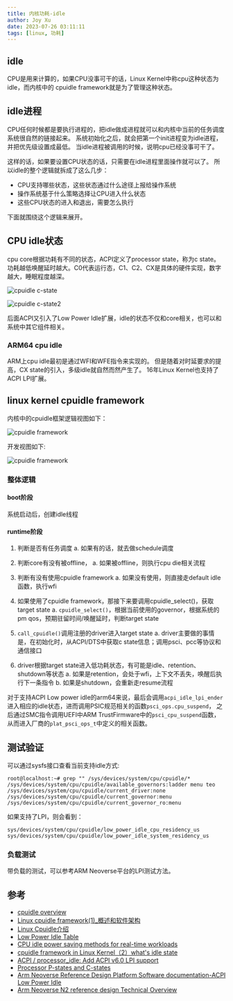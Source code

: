 ```yaml
---
title: 内核功耗-idle
author: Joy Xu
date: 2023-07-26 03:11:11
tags: [linux, 功耗]
---
```


## idle

CPU是用来计算的，如果CPU没事可干的话，Linux Kernel中称cpu这种状态为idle，而内核中的
cpuidle framework就是为了管理这种状态。

## idle进程

CPU任何时候都是要执行进程的，把idle做成进程就可以和内核中当前的任务调度系统很自然的链接起来。
系统初始化之后，就会把第一个init进程变为idle进程，并把优先级设置成最低。
当idle进程被调用的时候，说明cpu已经没事可干了。

这样的话，如果要设置CPU状态的话，只需要在idle进程里面操作就可以了。
所以idle的整个逻辑就拆成了这么几步：
* CPU支持哪些状态，这些状态通过什么途径上报给操作系统
* 操作系统基于什么策略选择让CPU进入什么状态
* 这些CPU状态的进入和退出，需要怎么执行

下面就围绕这个逻辑来展开。

## CPU idle状态

cpu core根据功耗有不同的状态，ACPI定义了processor state，称为c state。
功耗越低唤醒延时越大。C0代表运行态，C1、C2、CX是具体的硬件实现，数字越大，睡眠程度越深。

![cpuidle c-state](/images/cpuidle-c-states.png)

![cpuidle c-state2](/images/cpuidle-Processor-Package-and-Core-C-States.png)

后面ACPI又引入了Low Power Idle扩展，idle的状态不仅和core相关，也可以和系统中其它组件相关。

### ARM64 cpu idle

ARM上cpu idle最初是通过WFI和WFE指令来实现的。
但是随着对时延要求的提高，CX state的引入，多级idle就自然而然产生了。
16年Linux Kernel也支持了ACPI LPI扩展。

## linux kernel cpuidle framework

内核中的cpuidle框架逻辑视图如下：

![cpuidle framework](/images/cpuidle_framework.gif)

开发视图如下:

![cpuidle framework](/images/cpuidle_framework_dev.png)

### 整体逻辑

#### boot阶段

系统启动后，创建idle线程

#### runtime阶段

1. 判断是否有任务调度
	a. 如果有的话，就去做schedule调度

2. 判断core有没有被offline，
	a. 如果被offline，则执行cpu die相关流程

3. 判断有没有使用cpuidle framework
	a. 如果没有使用，则直接走default idle函数，执行wfi

4. 如果使用了cpuidle framework，那接下来要调用cpuidle_select()，获取target state
	a. `cpuidle_select()`，根据当前使用的governor，根据系统的pm qos，预期驻留时间/唤醒延时，判断target state

5. `call_cpuidle()`调用注册的driver进入target state
	a. driver主要做的事情是，在初始化时，从ACPI/DTS中获取c state信息；调用psci、pcc等协议和通信接口

6. driver根据target state进入低功耗状态，有可能是idle、retention、shutdown等状态
	a. 如果是retention，会处于wfi，上下文不丢失，唤醒后执行下一条指令
	b. 如果是shutdown，会重新走resume流程

对于支持ACPI Low power idle的arm64来说，最后会调用`acpi_idle_lpi_ender`进入相应的idle状态，进而调用PSIC规范相关的函数`psci_ops.cpu_suspend`，
之后通过SMC指令调用UEFI中ARM TrustFirmware中的`psci_cpu_suspend`函数，从而进入厂商的`plat_psci_ops_t`中定义的相关函数。

## 测试验证

可以通过sysfs接口查看当前支持idle方式:

	root@localhost:~# grep "" /sys/devices/system/cpu/cpuidle/*
	/sys/devices/system/cpu/cpuidle/available_governors:ladder menu teo
	/sys/devices/system/cpu/cpuidle/current_driver:none
	/sys/devices/system/cpu/cpuidle/current_governor:menu
	/sys/devices/system/cpu/cpuidle/current_governor_ro:menu

如果支持了LPI，则会看到：

	sys/devices/system/cpu/cpuidle/low_power_idle_cpu_residency_us
	sys/devices/system/cpu/cpuidle/low_power_idle_system_residency_us

### 负载测试

带负载的测试，可以参考ARM Neoverse平台的LPI测试方法。

## 参考

* [cpuidle overview](https://www.cnblogs.com/lvzh/p/17072062.html)
* [Linux cpuidle framework(1)_概述和软件架构](http://www.wowotech.net/pm_subsystem/cpuidle_overview.html)
* [Linux Cpuidle介绍](https://blog.csdn.net/feelabclihu/article/details/125688355)
* [Low Power Idle Table](https://kernel.org/doc/html/latest/firmware-guide/acpi/lpit.html)
* [CPU idle power saving methods for real-time workloads](https://wiki.linuxfoundation.org/realtime/documentation/howto/applications/cpuidle)
* [cpuidle framework in Linux Kernel（2）what's idle state](https://blog.csdn.net/dachai/article/details/90216200)
* [ACPI / processor_idle: Add ACPI v6.0 LPI support](https://lore.kernel.org/all/1468950779-21745-1-git-send-email-sudeep.holla@arm.com/)
* [Processor P-states and C-states](https://www.thomas-krenn.com/en/wiki/Processor_P-states_and_C-states)
* [Arm Neoverse Reference Design Platform Software documentation-ACPI Low Power Idle](https://neoverse-reference-design.docs.arm.com/en/latest/power-management/lpi-test.html)
* [Arm Neoverse N2 reference design Technical Overview](https://developer.arm.com/documentation/102337/0000/Software-stack/About-the-software?lang=en)
